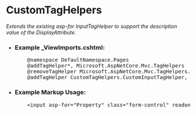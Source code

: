 # CustomTagHelpers

<em>Extends the existing asp-for InputTagHelper to support the description value of the DisplayAttribute.</em><br />
<ul>
    <li>
        <h3>Example _ViewImports.cshtml:</h3>
        <pre>
    @namespace DefaultNamespace.Pages
    @addTagHelper*, Microsoft.AspNetCore.Mvc.TagHelpers
    @removeTagHelper Microsoft.AspNetCore.Mvc.TagHelpers.InputTagHelper, Microsoft.AspNetCore.Mvc.TagHelpers
    @addTagHelper CustomTagHelpers.CustomInputTagHelper, CustomTagHelpers</pre>
    </li>
    <li>
        <h3>Example Markup Usage:</h3>
        <pre>
    &lt;input asp-for="Property" class="form-control" readonly /></pre>
    </li>
</ul>
